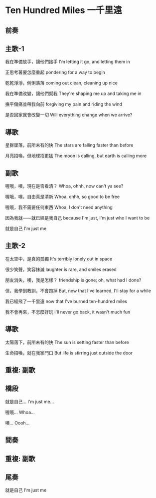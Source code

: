 # Ten Hundred Miles 一千里遠

## 前奏

## 主歌-1

我在準備放手，讓他們接手
I'm letting it go, and letting them in

正思考著要怎麼重起
pondering for a way to begin

乾乾淨淨，俐俐落落
coming out clean, cleaning up nice

我在準備改變，讓他們幫我
They're shaping me up and taking me in

撫平傷痛並帶我向前
forgiving my pain and riding the wind

是否回家就會改變一切
Will everything change when we arrive?

## 導歌

星群墜落，前所未有的快
The stars are falling faster than before

月亮招喚，但地球招更猛
The moon is calling, but earth is calling more

## 副歌

喔哦，噢，現在是否看清？
Whoa, ohhh, now can't ya see?

喔哦，噢，自由真是清新
Whoa, ohhh, so good to be free

喔哦，我不需要任何東西
Whoa, I don't need anything

因為我就——就已經是我自己
because I'm just, I'm just who I want to be

就是自己
I'm just me

## 主歌-2

在太空中，是真的孤獨
It's terribly lonely out in space

很少笑聲，笑容抹滅
laughter is rare, and smiles erased

朋友消失，噢，我是怎樣？
friendship is gone; oh, what had I done?

但，我學到教訓，不會跑掉
But, now that I've learned, I'll stay for a while

我已經飛了一千里遠
now that I've burned ten-hundred miles

我不會再來，不怎麼好玩
I'll never go back, it wasn't much fun

## 導歌

太陽落下，前所未有的快
The sun is setting faster than before

生命招喚，就在我家門口
But life is stirring just outside the door

## 重複: 副歌

## 橋段

就是自己...
I'm just me...

喔哦...
Whoa...

噢...
Oooh...

## 間奏

## 重複: 副歌

## 尾奏

就是自己
I'm just me
